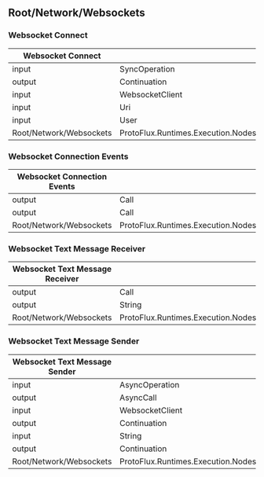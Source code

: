 <!-----------------------------------------------------------------------+
 ! This file has been generated using a script. Do not edit it manually. !
 ! Edit the individual node pages instead.                               !
 +----------------------------------------------------------------------->

## Root/Network/Websockets

### Websocket Connect

<!-- ProtofluxNode:start -->
| Websocket Connect | Type | Label |
| --- | ---- | ----- |
| input | SyncOperation | * |
| output | Continuation | Next |
| input | WebsocketClient | Client |
| input | Uri | URL |
| input | User | HandlingUser |
| Root/Network/Websockets | ProtoFlux.Runtimes.Execution.Nodes.FrooxEngine.Network.WebsocketConnect |  |
<!-- ProtofluxNode:end -->


### Websocket Connection Events

<!-- ProtofluxNode:start -->
| Websocket Connection Events | Type | Label |
| --- | ---- | ----- |
| output | Call | OnConnected |
| output | Call | OnDisconnected |
| Root/Network/Websockets | ProtoFlux.Runtimes.Execution.Nodes.FrooxEngine.Network.WebsocketConnectionEvents |  |
<!-- ProtofluxNode:end -->


### Websocket Text Message Receiver

<!-- ProtofluxNode:start -->
| Websocket Text Message Receiver | Type | Label |
| --- | ---- | ----- |
| output | Call | OnReceived |
| output | String | Data |
| Root/Network/Websockets | ProtoFlux.Runtimes.Execution.Nodes.FrooxEngine.Network.WebsocketTextMessageReceiver |  |
<!-- ProtofluxNode:end -->


### Websocket Text Message Sender

<!-- ProtofluxNode:start -->
| Websocket Text Message Sender | Type | Label |
| --- | ---- | ----- |
| input | AsyncOperation | * |
| output | AsyncCall | OnSendStart |
| input | WebsocketClient | Client |
| output | Continuation | OnSent |
| input | String | Data |
| output | Continuation | OnSendError |
| Root/Network/Websockets | ProtoFlux.Runtimes.Execution.Nodes.FrooxEngine.Network.WebsocketTextMessageSender |  |
<!-- ProtofluxNode:end -->



